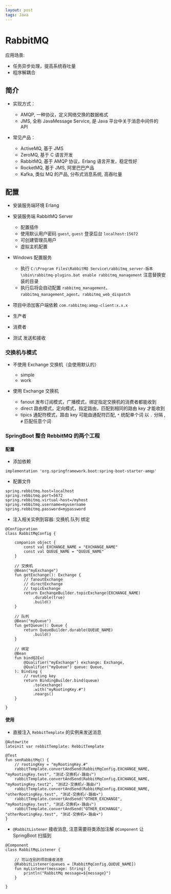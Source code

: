 ```yaml
---
layout: post
tags: Java
---
```


# RabbitMQ

应用场景:
- 任务异步处理，提高系统吞吐量
- 程序解耦合

## 简介

- 实现方式：
  - AMQP, 一种协议，定义网络交换的数据格式
  - JMS, 全称 JavaMessage Service, 是 Java 平台中关于消息中间件的 API

- 常见产品：
  - ActiveMQ, 基于 JMS
  - ZeroMQ, 基于 C 语言开发
  - RabbitMQ, 基于 AMQP 协议，Erlang 语言开发，稳定性好
  - RocketMQ, 基于 JMS, 阿里巴巴产品
  - Kafka, 类似 MQ 的产品, 分布式消息系统, 高吞吐量

## 配置

- 安装服务端环境 Erlang

- 安装服务端 RabbitMQ Server
  - 配置插件
  - 使用默认用户密码 `guest`, `guest` 登录后台 `localhost:15672` 
  - 可创建管理员用户
  - 虚拟主机配置

- Windows 配置服务
  - 执行 `C:\Program Files\RabbitMQ Service\rabbitmq_server-版本\sbin\rabbitmq-plugins.bat enable rabbitmq_management` 注意替换安装的目录
  - 执行后将会自动配置 `rabbitmq_management`、 `rabbitmq_management_agent`、`rabbitmq_web_dispatch`

- 项目中添加客户端依赖 `com.rabbitmq:amqp-client:x.x.x`

- 生产者

- 消费者

- 测试 发送和接收

### 交换机与模式

- 不使用 Exchange 交换机（会使用默认的）
  - simple 
  - work

- 使用 Exchange 交换机
  - fanout 发布订阅模式，广播模式，绑定指定交换机的消费者都能收到
  - direct 路由模式，定向模式，指定路由，匹配到相同的路由 key 才能收到
  - tipics 通配符模式，路由 key 可能由通配符匹配, `*` 统配单个词 以 `.` 分隔 , `#` 匹配任意个词

### SpringBoot 整合 RebbitMQ 的两个工程

#### 配置

- 添加依赖
```
implementation 'org.springframework.boot:spring-boot-starter-amqp'
```

- 配置文件
```
spring.rebbitmq.host=localhost
spring.rebbitmq.port=5672
spring.rebbitmq.virtual-host=/myhost
spring.rebbitmq.username=myusername
spring.rebbitmq.password=mypassword
```

- 注入相关实例到容器: 交换机 队列 绑定
```
@Configuration
class RabbitMqConfig {

    companion object {
        const val EXCHANGE_NAME = "EXCHANGE_NAME"
        const val QUEUE_NAME = "QUEUE_NAME"
    }

    // 交换机
    @Bean("myExchange")
    fun getExchange(): Exchange {
        // fanoutExchange
        // directExchange
        // topicExchange
        return ExchangeBuilder.topicExchange(EXCHANGE_NAME)
            .durable(true)
            .build()
    }

    // 队列
    @Bean("myQueue")
    fun getQueue(): Queue {
        return QueueBuilder.durable(QUEUE_NAME)
            .build()
    }

    // 绑定
    @Bean
    fun bindQ2Ex(
        @Qualifier("myExchange") exchange: Exchange,
        @Qualifier("myQueue") queue: Queue,
    ): Binding {
        // routing key
        return BindingBuilder.bind(queue)
            .to(exchange)
            .with("myRootingKey.#")
            .noargs()
    }

}
```

#### 使用

- 直接注入 `RebbitTemplate` 的实例来发送消息
```
@Autowrite
lateinit var rebbitTemplate: RebbitTemplate

@Test
fun senRabbitMq() {
	// rootingKey = "myRootingKey.#"
	rabbitTemplate.convertAndSend(RabbitMqConfig.EXCHANGE_NAME, "myRootingKey.test", "测试-交换机√-路由√")
	rabbitTemplate.convertAndSend(RabbitMqConfig.EXCHANGE_NAME, "myRootingKey.test2", "测试2-交换机√-路由√")
	rabbitTemplate.convertAndSend(RabbitMqConfig.EXCHANGE_NAME, "otherRootingKey.test", "测试-交换机√-路由×")
	rabbitTemplate.convertAndSend("OTHER_EXCHANGE", "myRootingKey.test", "测试-交换机×-路由√")
	rabbitTemplate.convertAndSend("OTHER_EXCHANGE", "otherRootingKey.test", "测试-交换机×-路由×")
}
```

- `@RabbitListener` 接收消息, 注意需要将类添加注解 `@Component` 让 SpringBoot 扫描到
```
@Component
class RabbitMqListener {

    // 可以在别的项目接收消息
    @RabbitListener(queues = [RabbitMqConfig.QUEUE_NAME])
    fun myListener(message: String) {
        println("RabbitMq message=${message}")
    }

}
```
